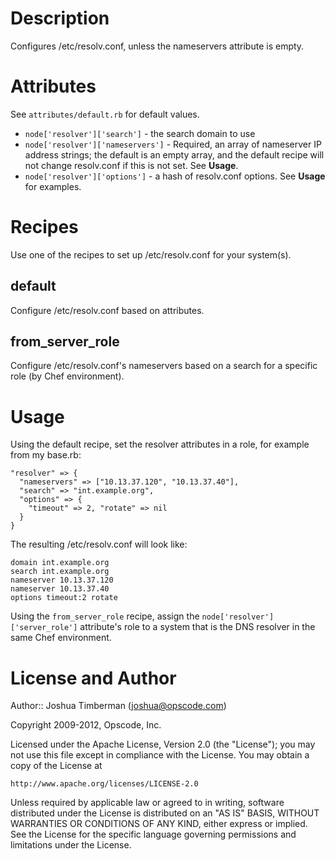 Description
===========

Configures /etc/resolv.conf, unless the nameservers attribute is
empty.

Attributes
==========

See `attributes/default.rb` for default values.

* `node['resolver']['search']` - the search domain to use
* `node['resolver']['nameservers']` - Required, an array of nameserver
  IP address strings; the default is an empty array, and the default
  recipe will not change resolv.conf if this is not set. See
  __Usage__.
* `node['resolver']['options']` - a hash of resolv.conf options. See
  __Usage__ for examples.

Recipes
=======

Use one of the recipes to set up /etc/resolv.conf for your system(s).

## default

Configure /etc/resolv.conf based on attributes.

## from_server_role

Configure /etc/resolv.conf's nameservers based on a search for a
specific role (by Chef environment).

Usage
=====

Using the default recipe, set the resolver attributes in a role, for example from my base.rb:

    "resolver" => {
      "nameservers" => ["10.13.37.120", "10.13.37.40"],
      "search" => "int.example.org",
      "options" => {
        "timeout" => 2, "rotate" => nil
      }
    }

The resulting /etc/resolv.conf will look like:

    domain int.example.org
    search int.example.org
    nameserver 10.13.37.120
    nameserver 10.13.37.40
    options timeout:2 rotate

Using the `from_server_role` recipe, assign the
`node['resolver']['server_role']` attribute's role to a system that is
the DNS resolver in the same Chef environment.

License and Author
==================

Author:: Joshua Timberman (<joshua@opscode.com>)

Copyright 2009-2012, Opscode, Inc.

Licensed under the Apache License, Version 2.0 (the "License");
you may not use this file except in compliance with the License.
You may obtain a copy of the License at

    http://www.apache.org/licenses/LICENSE-2.0

Unless required by applicable law or agreed to in writing, software
distributed under the License is distributed on an "AS IS" BASIS,
WITHOUT WARRANTIES OR CONDITIONS OF ANY KIND, either express or implied.
See the License for the specific language governing permissions and
limitations under the License.
